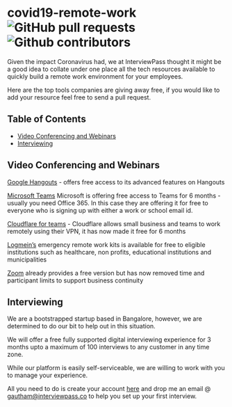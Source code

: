 # covid19-remote-work ![GitHub pull requests](https://img.shields.io/github/last-commit/vickyonit/covid19-remote-work) ![Github contributors](https://img.shields.io/github/contributors/vickyonit/covid19-remote-work)


Given the impact Coronavirus had, we at InterviewPass thought it might be a good idea to collate under one place all the tech resources available to quickly build a remote work environment for your employees. 

Here are the top tools companies are giving away free, if you would like to add your resource feel free to send a pull request. 


## Table of Contents
- [Video Conferencing and Webinars](#video-conferencing-and-webinars)
- [Interviewing](#interviewing)


## Video Conferencing and Webinars

[Google Hangouts](https://t.co/OWWF7s5jjR) - offers free access to its advanced features on Hangouts 

[Microsoft Teams](https://www.microsoft.com/en-us/microsoft-365/blog/2020/03/05/our-commitment-to-customers-during-covid-19/) Microsoft is offering free access to Teams for 6 months - usually you need Office 365. 
In this case they are offering it for free to everyone who is signing up with either a work or school email id. 

[Cloudflare for teams](https://blog.cloudflare.com/cloudflare-for-teams-free-for-small-businesses-during-coronavirus-emergency/) - Cloudflare allows small business and teams to work remotely using their VPN, it has now made it free for 6 months 

[Logmein’s](https://blog.gotomeeting.com/coronavirus-disruptions-and-support/) emergency remote work kits is available for free to eligible institutions such as healthcare, non profits, educational institutions and municipalities 

[Zoom](https://blog.zoom.us/wordpress/2020/02/26/zoom-commitment-user-support-business-continuity-during-coronavirus-outbreak/) already provides a free version but has now removed time and participant limits to support business continuity 

## Interviewing 

We are a bootstrapped startup based in Bangalore, however, we are determined to do our bit to help out in this situation. 

We will offer a free fully supported digital interviewing experience for 3 months upto a maximum of 100 interviews to any customer in any time zone. 

While our platform is easily self-serviceable, we are willing to work with you to manage your experience. 

All you need to do is create your account [here](https://hire.interviewpass.co/signup) and drop me an email @ [gautham@interviewpass.co](mailto:gautam@interviewpass.co) to help you set up your first interview. 




